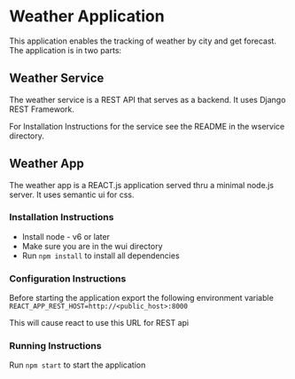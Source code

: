 # Weather Application

This application enables the tracking of weather by city and get forecast.
The application is in two parts:

## Weather Service
The weather service is a REST API that serves as a backend.
It uses Django REST Framework.

For Installation Instructions for the service see the README in the
wservice directory.

## Weather App
The weather app is a REACT.js application served thru a 
minimal node.js server. It uses semantic ui for css.

### Installation Instructions

* Install node - v6 or later
* Make sure you are in the wui directory
* Run `npm install` to install all dependencies

### Configuration Instructions
Before starting the application export the following
environment variable
`REACT_APP_REST_HOST=http://<public_host>:8000`

This will cause react to use this URL for REST api

### Running Instructions
Run `npm start` to start the application

